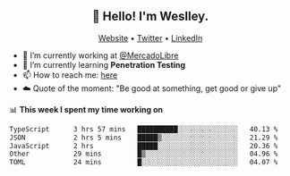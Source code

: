 <h2 align="center">👋 Hello! I'm Weslley.</h2>
<p align="center">
  <a href="http://weslleyneri.com.br">Website</a> •
  <a href="https://twitter.com/Weslley_Neri">Twitter</a> •
  <a href="https://www.linkedin.com/in/weslley-neri-3658908b">LinkedIn</a>
</p>


- 🔭 I’m currently working at [@MercadoLibre](https://github.com/mercadolibre)
- 🌱 I’m currently learning **Penetration Testing**
- 📫 How to reach me: [here](mailto:weslley39@gmail.com)
- ☁️ Quote of the moment: "Be good at something, get good or give up"

📊 **This week I spent my time working on**
<!--START_SECTION:waka-->

```txt
TypeScript      3 hrs 57 mins   ██████████░░░░░░░░░░░░░░░   40.13 %
JSON            2 hrs 5 mins    █████▒░░░░░░░░░░░░░░░░░░░   21.29 %
JavaScript      2 hrs           █████░░░░░░░░░░░░░░░░░░░░   20.36 %
Other           29 mins         █▒░░░░░░░░░░░░░░░░░░░░░░░   04.96 %
TOML            24 mins         █░░░░░░░░░░░░░░░░░░░░░░░░   04.07 %
```

<!--END_SECTION:waka-->

<!-- Inspired by https://github.com/gruselhaus/gruselhaus -->
